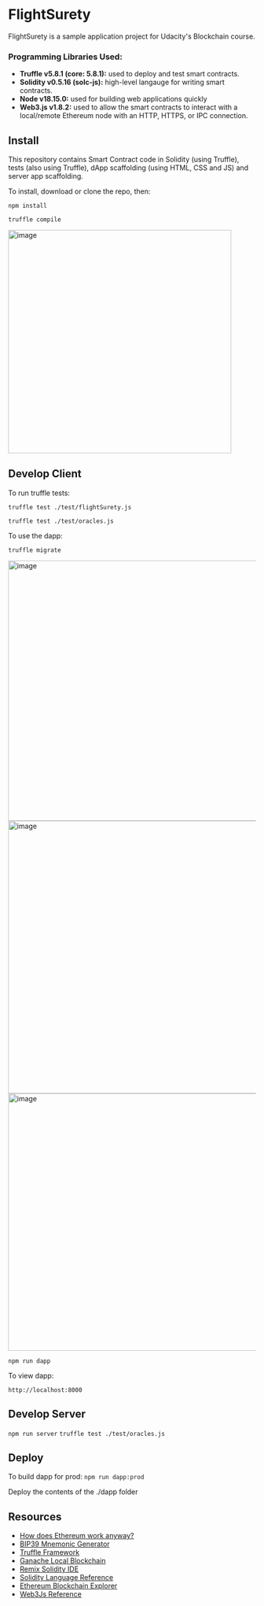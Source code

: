 # FlightSurety

FlightSurety is a sample application project for Udacity's Blockchain course.

### Programming Libraries Used:
- **Truffle v5.8.1 (core: 5.8.1):** used to deploy and test smart contracts.
- **Solidity v0.5.16 (solc-js):** high-level langauge for writing smart contracts.
- **Node v18.15.0:** used for building web applications quickly
- **Web3.js v1.8.2:** used to allow the smart contracts to interact with a local/remote Ethereum node with an HTTP, HTTPS, or IPC connection.

## Install

This repository contains Smart Contract code in Solidity (using Truffle), tests (also using Truffle), dApp scaffolding (using HTML, CSS and JS) and server app scaffolding.

To install, download or clone the repo, then:

`npm install`

`truffle compile`

<img width="454" alt="image" src="https://github.com/omi90/FlightSurety/assets/1911548/d114de4f-da6c-4e09-b9b1-acde97447e35">

## Develop Client

To run truffle tests:

`truffle test ./test/flightSurety.js`

`truffle test ./test/oracles.js`

To use the dapp:

`truffle migrate`

<img width="529" alt="image" src="https://github.com/omi90/FlightSurety/assets/1911548/afe236c0-4c8a-4ae3-80d2-13ae5fabaeda">
<img width="554" alt="image" src="https://github.com/omi90/FlightSurety/assets/1911548/b615f025-02bf-4089-81b2-b333ec270ff6">
<img width="523" alt="image" src="https://github.com/omi90/FlightSurety/assets/1911548/813ce6b1-107b-43ba-8868-9c9dc98bb584">

`npm run dapp`

To view dapp:

`http://localhost:8000`

## Develop Server

`npm run server`
`truffle test ./test/oracles.js`

## Deploy

To build dapp for prod:
`npm run dapp:prod`

Deploy the contents of the ./dapp folder


## Resources

* [How does Ethereum work anyway?](https://medium.com/@preethikasireddy/how-does-ethereum-work-anyway-22d1df506369)
* [BIP39 Mnemonic Generator](https://iancoleman.io/bip39/)
* [Truffle Framework](http://truffleframework.com/)
* [Ganache Local Blockchain](http://truffleframework.com/ganache/)
* [Remix Solidity IDE](https://remix.ethereum.org/)
* [Solidity Language Reference](http://solidity.readthedocs.io/en/v0.4.24/)
* [Ethereum Blockchain Explorer](https://etherscan.io/)
* [Web3Js Reference](https://github.com/ethereum/wiki/wiki/JavaScript-API)
